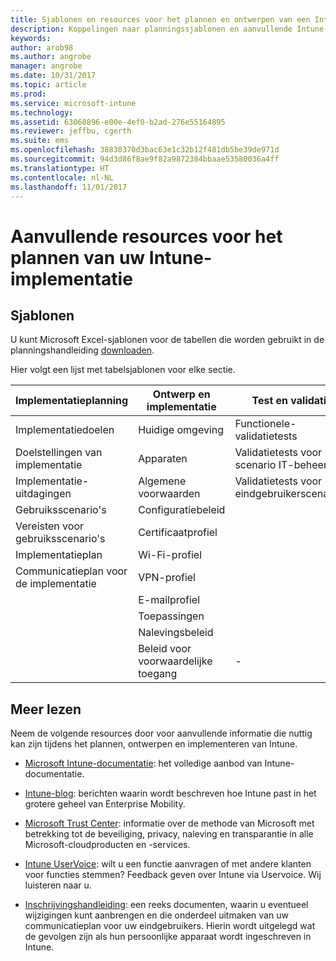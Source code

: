 ```yaml
---
title: Sjablonen en resources voor het plannen en ontwerpen van een Intune-implementatie
description: Koppelingen naar planningssjablonen en aanvullende Intune-informatie die nuttig kan zijn tijdens de planning en het toepassen van de Intune-implementatie.
keywords: 
author: arob98
ms.author: angrobe
manager: angrobe
ms.date: 10/31/2017
ms.topic: article
ms.prod: 
ms.service: microsoft-intune
ms.technology: 
ms.assetid: 63060896-e00e-4ef0-b2ad-276e55164895
ms.reviewer: jeffbu, cgerth
ms.suite: ems
ms.openlocfilehash: 38830370d3bac63e1c32b12f481db5be39de971d
ms.sourcegitcommit: 94d3d86f8ae9f82a9872384bbaae53580036a4ff
ms.translationtype: HT
ms.contentlocale: nl-NL
ms.lasthandoff: 11/01/2017
---
```

# <a name="additional-resources-for-planning-your-intune-deployment"></a>Aanvullende resources voor het plannen van uw Intune-implementatie

## <a name="templates"></a>Sjablonen

U kunt Microsoft Excel-sjablonen voor de tabellen die worden gebruikt in de planningshandleiding [downloaden](https://gallery.technet.microsoft.com/Intune-deployment-planning-fae156c2?redir=0).

Hier volgt een lijst met tabelsjablonen voor elke sectie.

|Implementatieplanning  |Ontwerp en implementatie   |Test en validatie |
|-----|----- |------|
| Implementatiedoelen |Huidige omgeving|Functionele-validatietests|
| Doelstellingen van implementatie |Apparaten|Validatietests voor scenario IT-beheerder|
| Implementatie-uitdagingen |Algemene voorwaarden|Validatietests voor eindgebruikerscenario's|
| Gebruiksscenario's |Configuratiebeleid| |
| Vereisten voor gebruiksscenario's |Certificaatprofiel| |
| Implementatieplan |Wi-Fi-profiel| |
| Communicatieplan voor de implementatie|VPN-profiel| |
| |  E-mailprofiel | |
| | Toepassingen | |
| | Nalevingsbeleid | |
| | Beleid voor voorwaardelijke toegang|-|


## <a name="further-reading"></a>Meer lezen

Neem de volgende resources door voor aanvullende informatie die nuttig kan zijn tijdens het plannen, ontwerpen en implementeren van Intune.

-   [Microsoft Intune-documentatie](/intune/): het volledige aanbod van Intune-documentatie.

-   [Intune-blog](https://blogs.technet.microsoft.com/enterprisemobility/): berichten waarin wordt beschreven hoe Intune past in het grotere geheel van Enterprise Mobility.

-   [Microsoft Trust Center](http://www.microsoft.com/TrustCenter/default.aspx): informatie over de methode van Microsoft met betrekking tot de beveiliging, privacy, naleving en transparantie in alle Microsoft-cloudproducten en -services.

-   [Intune UserVoice](http://microsoftintune.uservoice.com/): wilt u een functie aanvragen of met andere klanten voor functies stemmen? Feedback geven over Intune via Uservoice. Wij luisteren naar u.

-   [Inschrijvingshandleiding](https://gallery.technet.microsoft.com/Intune-End-User-Enrollment-3a0c9b0c?WT.mc_id=Blog_Intune_General_PCIT): een reeks documenten, waarin u eventueel wijzigingen kunt aanbrengen en die onderdeel uitmaken van uw communicatieplan voor uw eindgebruikers. Hierin wordt uitgelegd wat de gevolgen zijn als hun persoonlijke apparaat wordt ingeschreven in Intune.
